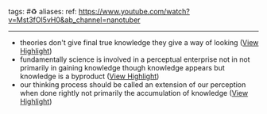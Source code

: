 tags: #♻
aliases: 
ref: https://www.youtube.com/watch?v=Mst3fOl5vH0&ab_channel=nanotuber

---

- theories don't give final true knowledge they give a way of looking ([View Highlight](https://read.readwise.io/read/01gqyr64se070bre6ak5pr214k))
- fundamentally science is involved in a perceptual enterprise not in not primarily in gaining knowledge though knowledge appears but knowledge is a byproduct ([View Highlight](https://read.readwise.io/read/01gqyr831p8bzkp3b34xper2yh))
- our thinking process should be called an extension of our perception when done rightly not primarily the accumulation of knowledge ([View Highlight](https://read.readwise.io/read/01gqyrae6npmsqne0grp3sq1nb))

